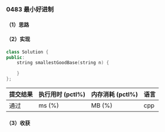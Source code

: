 ### 0483 最小好进制

#### （1）思路

#### （2）实现

```cpp
class Solution {
public:
    string smallestGoodBase(string n) {

    }
};
```

| 提交结果 | 执行用时 (pctl%) | 内存消耗 (pctl%) | 语言 |
|:---------|:-----------------|:-----------------|:-----|
| 通过     |  ms (%)   |  MB (%)  | cpp  |

#### （3）收获
